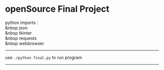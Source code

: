 # openSource Final Project

python imports :  
&nbsp json  
&nbsp tkinter  
&nbsp requests  
&nbsp webbrowser  

---

use
` ./python final.py `
to run program

---
